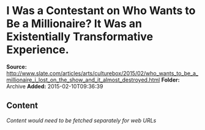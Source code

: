 # I Was a Contestant on Who Wants to Be a Millionaire? It Was an Existentially Transformative Experience.

**Source:** http://www.slate.com/articles/arts/culturebox/2015/02/who_wants_to_be_a_millionaire_i_lost_on_the_show_and_it_almost_destroyed.html
**Folder:** Archive
**Added:** 2015-02-10T09:36:39




## Content
*Content would need to be fetched separately for web URLs*
